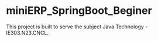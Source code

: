 # miniERP_SpringBoot_Beginer
This project is built to serve the subject Java Technology - IE303.N23.CNCL. 
